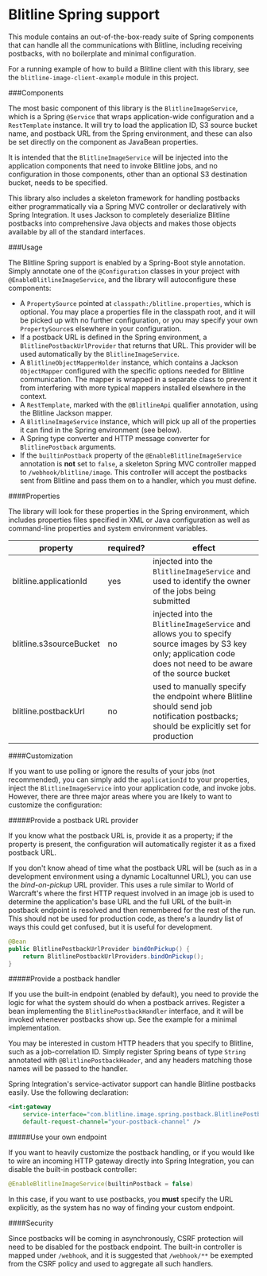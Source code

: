 Blitline Spring support
=======================

This module contains an out-of-the-box-ready suite of Spring components that
can handle all the communications with Blitline, including receiving postbacks,
with no boilerplate and minimal configuration.

For a running example of how to build a Blitline client with this library, see
the `blitline-image-client-example` module in this project.

###Components

The most basic component of this library is the `BlitlineImageService`, which
is a Spring `@Service` that wraps application-wide configuration and a
`RestTemplate` instance. It will try to load the application ID, S3 source
bucket name, and postback URL from the Spring environment, and these can also
be set directly on the component as JavaBean properties.

It is intended that the `BlitlineImageService` will be injected into the
application components that need to invoke Blitline jobs, and no configuration
in those components, other than an optional S3 destination bucket, needs to be
specified.

This library also includes a skeleton framework for handling postbacks either
programmatically via a Spring MVC controller or declaratively with Spring
Integration. It uses Jackson to completely deserialize Blitline postbacks into
comprehensive Java objects and makes those objects available by all of the
standard interfaces.

###Usage

The Blitline Spring support is enabled by a Spring-Boot style annotation.
Simply annotate one of the `@Configuration` classes in your project with
`@EnableBlitlineImageService`, and the library will autoconfigure these
components:

- A `PropertySource` pointed at `classpath:/blitline.properties`, which is
optional. You may place a properties file in the classpath root, and it will
be picked up with no further configuration, or you may specify your own
`PropertySource`s elsewhere in your configuration.
- If a postback URL is defined in the Spring environment, a
`BlitlinePostbackUrlProvider` that returns that URL. This provider will be
used automatically by the `BlitlineImageService`.
- A `BlitlineObjectMapperHolder` instance, which contains a Jackson
`ObjectMapper` configured with the specific options needed for Blitline
communication. The mapper is wrapped in a separate class to prevent it from
interfering with more typical mappers installed elsewhere in the context.
- A `RestTemplate`, marked with the `@BlitlineApi` qualifier annotation, using
the Blitline Jackson mapper.
- A `BlitlineImageService` instance, which will pick up all of the properties
it can find in the Spring environment (see below).
- A Spring type converter and HTTP message converter for `BlitlinePostback`
arguments.
- If the `builtinPostback` property of the `@EnableBlitlineImageService`
annotation is **not** set to `false`, a skeleton Spring MVC controller mapped
to `/webhook/blitline/image`. This controller will accept the postbacks sent from
Blitline and pass them on to a handler, which you must define.

####Properties

The library will look for these properties in the Spring environment, which
includes properties files specified in XML or Java configuration as well as
command-line properties and system environment variables.

| property | required? | effect |
|----------|-----------|--------|
| blitline.applicationId | yes | injected into the `BlitlineImageService` and used to identify the owner of the jobs being submitted |
| blitline.s3sourceBucket | no | injected into the `BlitlineImageService` and allows you to specify source images by S3 key only; application code does not need to be aware of the source bucket |
| blitline.postbackUrl | no | used to manually specify the endpoint where Blitline should send job notification postbacks; should be explicitly set for production |

####Customization

If you want to use polling or ignore the results of your jobs (not
recommended), you can simply add the `applicationId` to your properties,
inject the `BlitlineImageService` into your application code, and invoke jobs.
However, there are three major areas where you are likely to want to customize
the configuration:

#####Provide a postback URL provider

If you know what the postback URL is, provide it as a property; if the property
is present, the configuration will automatically register it as a fixed
postback URL.

If you don't know ahead of time what the postback URL will be (such as in a
development environment using a dynamic Localtunnel URL), you can use the
*bind-on-pickup* URL provider. This uses a rule similar to World of Warcraft's
where the first HTTP request involved in an image job is used to determine the
application's base URL and the full URL of the built-in postback endpoint is
resolved and then remembered for the rest of the run. This should not be used
for production code, as there's a laundry list of ways this could get confused,
but it is useful for development.

````java
@Bean
public BlitlinePostbackUrlProvider bindOnPickup() {
    return BlitlinePostbackUrlProviders.bindOnPickup();
}
````

#####Provide a postback handler

If you use the built-in endpoint (enabled by default), you need to provide the
logic for what the system should do when a postback arrives. Register a bean
implementing the `BlitlinePostbackHandler` interface, and it will be invoked
whenever postbacks show up. See the example for a minimal implementation.

You may be interested in custom HTTP headers that you specify to Blitline,
such as a job-correlation ID. Simply register Spring beans of type `String`
annotated with `@BlitlinePostbackHeader`, and any headers matching those
names will be passed to the handler.

Spring Integration's service-activator support can handle Blitline postbacks
easily. Use the following declaration:

````xml
<int:gateway
	service-interface="com.blitline.image.spring.postback.BlitlinePostbackHandler"
    default-request-channel="your-postback-channel" />
````

#####Use your own endpoint

If you want to heavily customize the postback handling, or if you would like
to wire an incoming HTTP gateway directly into Spring Integration, you can
disable the built-in postback controller:

````java
@EnableBlitlineImageService(builtinPostback = false)
````

In this case, if you want to use postbacks, you **must** specify the URL
explicitly, as the system has no way of finding your custom endpoint.

####Security

Since postbacks will be coming in asynchronously, CSRF protection will need
to be disabled for the postback endpoint. The built-in controller is mapped
under `/webhook`, and it is suggested that `/webhook/**` be exempted from the
CSRF policy and used to aggregate all such handlers.